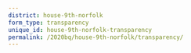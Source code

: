 ```yaml
---
district: house-9th-norfolk
form_type: transparency
unique_id: house-9th-norfolk-transparency
permalink: /2020bq/house-9th-norfolk/transparency/
---
```

